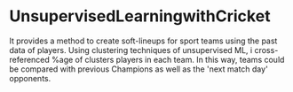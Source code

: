 # UnsupervisedLearningwithCricket

It provides a method to create soft-lineups for sport teams using the past data of players. Using clustering techniques of unsupervised ML, i cross-referenced %age of clusters players in each team. In this way, teams could be compared with previous Champions as well as the 'next match day' opponents. 
